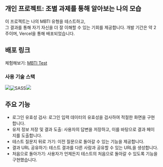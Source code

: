 
## 개인 프로젝트: 조별 과제를 통해 알아보는 나의 모습
이 프로젝트는 나의 MBTI 유형을 테스트하고, <br>
그 결과를 통해 자기 자신을 더 잘 이해할 수 있는 기회를 제공합니다. 개발 기간은 약 2주이며, Vercel을 통해 배포되었습니다.

## 배포 링크
체험해보기: [MBTI Test](https://mbti-test-alpha.vercel.app/)

### 사용 기술 스택
<img src="https://img.shields.io/badge/React.js-58c3cc?style=flat-square&logo=React&logoColor=white"/><img alt="SASS" src ="https://img.shields.io/badge/SASS-CC6699.svg?&style=flat-square&logo=Sass&logoColor=white"/><img src="https://img.shields.io/badge/git-F05032?style=flat-square&logo=git&logoColor=white">


## 주요 기능
- 로그인 유효성 검사: 로그인 입력 데이터의 유효성을 검사하여 적절한 화면을 구현합니다.
- 유저 정보 저장 및 결과 도출: 사용자의 답변을 저장하고, 이를 바탕으로 결과 페이지를 도출합니다.
- 테스트 질문지 뒤로 가기: 이전 질문으로 돌아갈 수 있는 기능을 제공합니다.
- 결과 URL 공유하기: 테스트 결과를 다른 사람과 공유할 수 있는 URL을 생성합니다.
- 처음으로 돌아가기: 사용자가 언제든지 테스트의 처음으로 돌아갈 수 있도록 기능을 구현했습니다.
